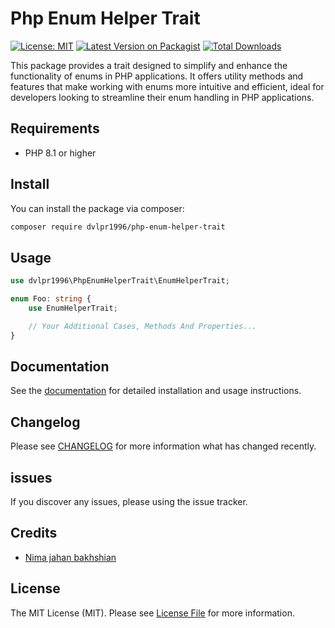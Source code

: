 # Php Enum Helper Trait

[![License: MIT](https://img.shields.io/badge/License-MIT-green.svg)](https://opensource.org/licenses/MIT)
[![Latest Version on Packagist](https://img.shields.io/packagist/v/dvlpr1996/php-enum-helper-trait?style=flat)](https://packagist.org/packages/dvlpr1996/php-enum-helper-trait)
[![Total Downloads](https://img.shields.io/packagist/dt/dvlpr1996/php-enum-helper-trait)](https://packagist.org/packages/dvlpr1996/php-enum-helper-trait)

This package provides a trait designed to simplify and enhance the functionality of enums in PHP applications. It offers utility methods and features that make working with enums more intuitive and efficient, ideal for developers looking to streamline their enum handling in PHP applications.

## Requirements

- PHP 8.1 or higher

## Install

You can install the package via composer:

```bash
composer require dvlpr1996/php-enum-helper-trait
```

## Usage

```php
use dvlpr1996\PhpEnumHelperTrait\EnumHelperTrait;

enum Foo: string {
	use EnumHelperTrait;

	// Your Additional Cases, Methods And Properties...
}
```
## Documentation

See the [documentation](https://github.com/dvlpr1996/php-enum-helper-trait/wiki) for detailed installation and usage instructions.

## Changelog

Please see [CHANGELOG](CHANGELOG.md) for more information what has changed recently.

## issues

If you discover any issues, please using the issue tracker.

## Credits

- [Nima jahan bakhshian](https://github.com/dvlpr1996)

## License

The MIT License (MIT). Please see [License File](LICENSE.md) for more information.
